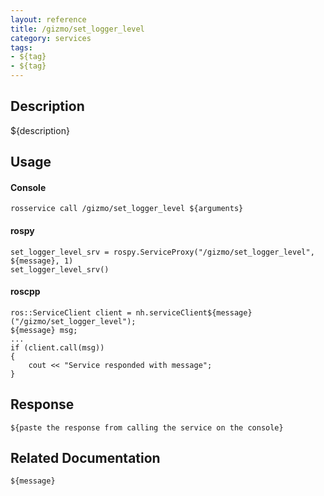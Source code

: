```yaml
---
layout: reference
title: /gizmo/set_logger_level
category: services
tags: 
- ${tag} 
- ${tag}
---
```


## Description
${description}

## Usage
#### Console
```
rosservice call /gizmo/set_logger_level ${arguments}
```

#### rospy
```
set_logger_level_srv = rospy.ServiceProxy("/gizmo/set_logger_level", ${message}, 1)
set_logger_level_srv()
```

#### roscpp
```
ros::ServiceClient client = nh.serviceClient${message}("/gizmo/set_logger_level");
${message} msg;
...
if (client.call(msg))
{
    cout << "Service responded with message";
}
```

## Response
```
${paste the response from calling the service on the console}
```

## Related Documentation
``${message}``  